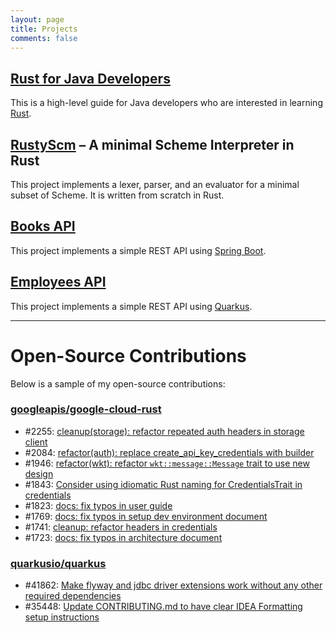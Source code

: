 ```yaml
---
layout: page
title: Projects
comments: false
---
```



## [Rust for Java Developers](https://chrischiedo.github.io/rust-for-java-devs/)

This is a high-level guide for Java developers who are interested in learning [Rust](https://www.rust-lang.org/).

## [RustyScm](https://github.com/chrischiedo/rustyscm) – A minimal Scheme Interpreter in Rust

This project implements a lexer, parser, and an evaluator for a minimal subset of Scheme. It is written from scratch in Rust.

## [Books API](https://github.com/chrischiedo/books-rest-api-spring-boot)

This project implements a simple REST API using [Spring Boot](https://spring.io/projects/spring-boot).

## [Employees API](https://github.com/chrischiedo/quarkus-employee-rest-api)

This project implements a simple REST API using [Quarkus](https://quarkus.io/).

---

# Open-Source Contributions

Below is a sample of my open-source contributions:

### [googleapis/google-cloud-rust](https://github.com/googleapis/google-cloud-rust)

- #2255: [cleanup(storage): refactor repeated auth headers in storage client](https://github.com/googleapis/google-cloud-rust/pull/2255)
- #2084: [refactor(auth): replace create_api_key_credentials with builder](https://github.com/googleapis/google-cloud-rust/pull/2084)
- #1946: [refactor(wkt): refactor `wkt::message::Message` trait to use new design](https://github.com/googleapis/google-cloud-rust/pull/1946)
- #1843: [Consider using idiomatic Rust naming for CredentialsTrait in credentials](https://github.com/googleapis/google-cloud-rust/issues/1843)
- #1823: [docs: fix typos in user guide](https://github.com/googleapis/google-cloud-rust/pull/1823)
- #1769: [docs: fix typos in setup dev environment document](https://github.com/googleapis/google-cloud-rust/pull/1769)
- #1741: [cleanup: refactor headers in credentials](https://github.com/googleapis/google-cloud-rust/pull/1741)
- #1723: [docs: fix typos in architecture document](https://github.com/googleapis/google-cloud-rust/pull/1723)

### [quarkusio/quarkus](https://github.com/quarkusio/quarkus)

- #41862: [Make flyway and jdbc driver extensions work without any other required dependencies](https://github.com/quarkusio/quarkus/pull/41862)
- #35448: [Update CONTRIBUTING.md to have clear IDEA Formatting setup instructions](https://github.com/quarkusio/quarkus/pull/35448)


